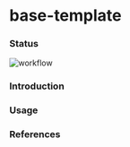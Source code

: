 # base-template

### Status
![workflow](https://github.com/moredeal-org/base-template/actions/workflows/ci.yml/badge.svg)

### Introduction

### Usage

### References
